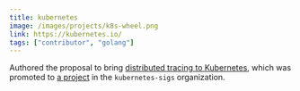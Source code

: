 ```yaml
---
title: kubernetes
image: /images/projects/k8s-wheel.png
link: https://kubernetes.io/
tags: ["contributor", "golang"]
---
```


Authored the proposal to bring [distributed tracing to Kubernetes](https://github.com/kubernetes/enhancements/pull/650), which was promoted to [a project](https://github.com/kubernetes-sigs/mutating-trace-admission-controller) in the `kubernetes-sigs` organization.